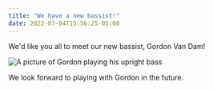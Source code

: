 ```yaml
---
title: "We have a new bassist!"
date: 2022-07-04T15:56:25-05:00
---
```


We'd like you all to meet our new bassist, Gordon Van Dam!

![A picture of Gordon playing his upright bass](/img/DSCF1825.jpg)

We look forward to playing with Gordon in the future.
